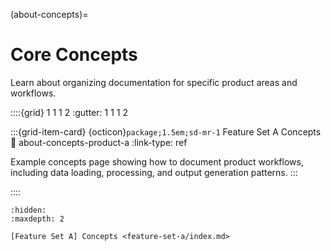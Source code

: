 (about-concepts)=
# Core Concepts

Learn about organizing documentation for specific product areas and workflows.

::::{grid} 1 1 1 2
:gutter: 1 1 1 2

:::{grid-item-card} {octicon}`package;1.5em;sd-mr-1` Feature Set A Concepts
:link: about-concepts-product-a
:link-type: ref

Example concepts page showing how to document product workflows, including data loading, processing, and output generation patterns.
:::

::::

```{toctree}
:hidden:
:maxdepth: 2

[Feature Set A] Concepts <feature-set-a/index.md>
```
